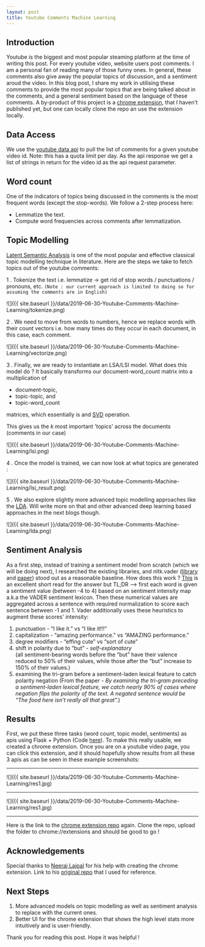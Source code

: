 ```yaml
---
layout: post
title: Youtube Comments Machine Learning
---
```


## Introduction

Youtube is the biggest and most popular steaming platform at the time of writing this post. For every 
youtube video, website users post comments. I am a personal fan of reading many of those funny ones.
In general, these comments also give away the popular topics of discussion, and a sentiment aroud the 
video. In this blog post, I share my work in utilising these comments to provide the most popular topics
that are being talked about in the comments, and a general sentiment based on the language of these comments.
A by-product of this project is a [chrome extension](https://github.com/arj7192/yc-ml-chrome-ext), that I haven't 
published yet, but one can locally
clone the repo an use the extension locally.

## Data Access

We use the [youtube data api](https://developers.google.com/youtube/v3/docs/comments/list)
 to pull the list of comments for a given youtube video id. 
 Note: this has a quota limit per day. As the api response we get a list of strings in return
 for the video id as the api request parameter.


## Word count

One of the indicators of topics being discussed in the comments is the most frequent words (except the stop-words). We follow
a 2-step process here:
- Lemmatize the text.
- Compute word frequencies across comments after lemmatization.

## Topic Modelling

[Latent Semantic Analysis](https://en.wikipedia.org/wiki/Latent_semantic_analysis) is one of the most popular and effective 
classical topic modelling technique in literature.
Here are the steps we take to fetch topics out of the youtube comments:

1 . Tokenize the text i.e. lemmatize -> get rid of stop words / punctuations / pronouns, etc.
`(Note : our current approach is limited to doing so for assuming the comments are in English)`

![]({{ site.baseurl }}/data/2019-06-30-Youtube-Comments-Machine-Learning/tokenize.png)

2 . We need to move from words to numbers, hence we replace words with their count vectors i.e. 
how many times do they occur in each document, in this case, each comment.

![]({{ site.baseurl }}/data/2019-06-30-Youtube-Comments-Machine-Learning/vectorize.png)

3 . Finally, we are ready to instantiate an LSA/LSI model. What does this model do ? It basically
transforms our document-word_count matrix into a multiplication of 

- document-topic,
- topic-topic, and
- topic-word_count 

matrices, which essentially is and [SVD](https://en.wikipedia.org/wiki/Singular_value_decomposition) operation.

This gives us the _k_ most important 'topics' across the documents (comments in our case)

![]({{ site.baseurl }}/data/2019-06-30-Youtube-Comments-Machine-Learning/lsi.png)

4 . Once the model is trained, we can now look at what topics are generated :

![]({{ site.baseurl }}/data/2019-06-30-Youtube-Comments-Machine-Learning/lsi_result.png)

5 . We also explore slightly more advanced topic modelling approaches like the [LDA](https://en.wikipedia.org/wiki/Latent_Dirichlet_allocation). 
Will write more on that and other advanced deep learning based approaches in the next blogs though.

![]({{ site.baseurl }}/data/2019-06-30-Youtube-Comments-Machine-Learning/lda.png)


## Sentiment Analysis

As a first step, instead of training a sentiment model from scratch (which we will be doing next), I 
researched the existing libraries, and nltk.vader ([library](https://www.nltk.org/_modules/nltk/sentiment/vader.html) and 
[paper](http://comp.social.gatech.edu/papers/icwsm14.vader.hutto.pdf)) stood out as a reasonable baseline. How does this work ?
[This](http://datameetsmedia.com/vader-sentiment-analysis-explained/) is an excellent short read for the answer but TL;DR --> first each word is given a sentiment value (between -4 to 4) based
on an sentiment intensity map a.k.a the VADER sentiment lexicon. Then these numerical values are 
aggregated across a sentence with required normalization to score each sentence between -1 and 1.
Vader additionally uses these heuristics to augment these scores' intensity:

1. punctuation - “I like it.” vs “I like it!!!”
2. capitalization - “amazing performance.”  vs “AMAZING performance.”
3. degree modifiers - “effing cute” vs “sort of cute”
4. shift in polarity due to “but” - _self-explanatory_  
(all sentiment-bearing words before the “but” have their valence reduced to 50% of 
their values, while those after the “but” increase to 150% of their values.)
5. examining the tri-gram before a sentiment-laden lexical feature to catch polarity negation
(From the paper - _By examining the tri-gram preceding a sentiment-laden
lexical feature, we catch nearly 90% of cases where negation flips the polarity of the text. A negated sentence
would be “The food here isn’t really all that great”._)


## Results

First, we put these three tasks (word count, topic model, sentiments) as apis using Flask + Python (Code [here](https://github.com/arj7192/yc-ml)).
To make this really usable, we created a chrome extension. Once you are on a youtube video page,
you can click this extension, and it should hopefully show results from all these 3 apis as can be
seen in these example screenshots:

----

![]({{ site.baseurl }}/data/2019-06-30-Youtube-Comments-Machine-Learning/res1.jpg)

----

![]({{ site.baseurl }}/data/2019-06-30-Youtube-Comments-Machine-Learning/res1.jpg)

----


Here is the link to the [chrome extension repo](https://github.com/arj7192/yc-ml-chrome-ext) 
again. Clone the repo, upload the folder to chrome://extensions and should be good to go !


## Acknowledgements

Special thanks to [Neeraj Lajpal](https://www.linkedin.com/in/neerajlajpal/) for his help with creating the chrome extension. 
Link to his [original repo](https://bitbucket.org/bitwick/bitflip_pilot_chrome/src/master/) that I used for reference.


## Next Steps
1. More advanced models on topic modelling as well as sentiment analysis to replace with the current ones.
2. Better UI for the chrome extension that shows the high level stats more intuitively and is user-friendly.



Thank you for reading this post. Hope it was helpful !

